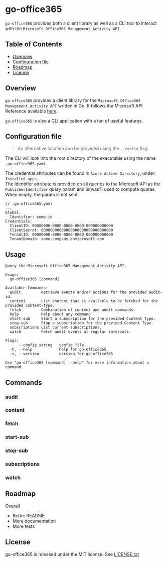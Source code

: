 # go-office365
`go-office365` provides both a client library as well as a CLI tool to interact with the `Microsoft Office365 Management Activity API`.

## Table of Contents

- [Overview](#overview)
- [Configuration file](#configuration-file)
- [Roadmap](#roadmap)
- [License](#license)

## Overview
`go-office365` provides a client library for the `Microsoft Office365 Management Activity API` written in Go. It follows the Microsoft API Reference available [here](https://docs.microsoft.com/en-us/office/office-365-management-api/office-365-management-activity-api-reference).

`go-office365` is also a CLI application with a ton of useful features.

## Configuration file
> An alternative location can be provided using the `--config` flag.

The CLI will look into the root directory of the executable using the name `.go-office365.yaml`.

The credential attributes can be found in `Azure Active Directory`, under: `Installed apps`.</br>
The Identifier attribute is provided on all queries to the Microsoft API as the `PublisherIdentifier` query param and is(was?) used to compute quotas. When empty, the param is not sent.

```
// .go-office365.yaml
---
Global:
  Identifier: some-id
Credentials:
  ClientID: 00000000-0000-0000-0000-000000000000
  ClientSecret: 00000000000000000000000000000000
  TenantID: 00000000-0000-0000-0000-000000000000
  TenantDomain: some-company.onmicrosoft.com
```

## Usage
```
Query the Microsoft Office365 Management Activity API.

Usage:
  go-office365 [command]

Available Commands:
  audit         Retrieve events and/or actions for the provided audit-id.
  content       List content that is available to be fetched for the provided content-type.
  fetch         Combination of content and audit commands.
  help          Help about any command
  start-sub     Start a subscription for the provided Content Type.
  stop-sub      Stop a subscription for the provided Content Type.
  subscriptions List current subscriptions.
  watch         Fetch audit events at regular intervals.

Flags:
      --config string   config file
  -h, --help            help for go-office365
  -v, --version         version for go-office365

Use "go-office365 [command] --help" for more information about a command.
```

## Commands
### audit
### content
### fetch
### start-sub
### stop-sub
### subscriptions
### watch

## Roadmap
Overall
- Better README
- More documentation
- More tests

## License
go-office365 is released under the MIT license. See [LICENSE.txt](LICENSE.txt)
